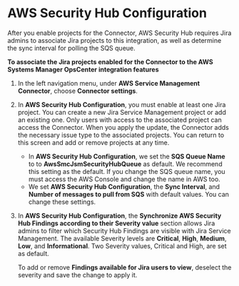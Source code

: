 # AWS Security Hub Configuration<a name="secure-hub-config"></a>

After you enable projects for the Connector, AWS Security Hub requires Jira admins to associate Jira projects to this integration, as well as determine the sync interval for polling the SQS queue\. 

**To associate the Jira projects enabled for the Connector to the AWS Systems Manager OpsCenter integration features**

1. In the left navigation menu, under **AWS Service Management Connector**, choose **Connector settings**\. 

1. In **AWS Security Hub Configuration**, you must enable at least one Jira project\. You can create a new Jira Service Management project or add an existing one\. Only users with access to the associated project can access the Connector\. When you apply the update, the Connector adds the necessary issue type to the associated projects\. You can return to this screen and add or remove projects at any time\. 
   + In **AWS Security Hub Configuration**, we set the **SQS Queue Name** to to **AwsSmcJsmSecurityHubQueue** as default\. We recommend this setting as the default\. If you change the SQS queue name, you must access the AWS Console and change the name in AWS too\. 
   + We set **AWS Security Hub Configuration**, the **Sync Interval**, and **Number of messages to pull from SQS** with default values\. You can change these settings\. 

1. In **AWS Security Hub Configuration**, the **Synchronize AWS Security Hub Findings according to their Severity value** section allows Jira admins to filter which Security Hub Findings are visible with Jira Service Management\. The available Severity levels are **Critical**, **High**, **Medium**, **Low**, and **Informational**\. Two Severity values, Critical and High, are set as default\. 

   To add or remove **Findings available for Jira users to view**, deselect the severity and save the change to apply it\. 